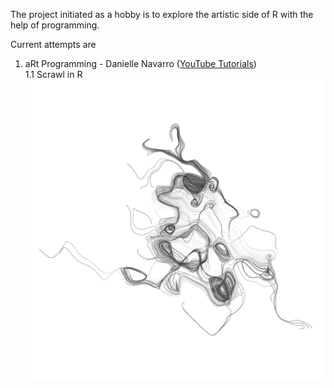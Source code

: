 

The project initiated as a hobby is to explore the artistic side of R with the help of programming. 

Current attempts are  
1. aRt Programming - Danielle Navarro ([YouTube Tutorials](https://www.youtube.com/channel/UCfNGzUFfsy_3udMY8UyaqBA))  
	1.1 Scrawl in R ![Scrawl art](aRt/Scrawl.png)
